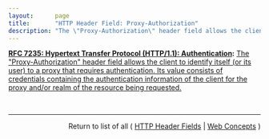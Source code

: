```yaml
---
layout:      page
title:       "HTTP Header Field: Proxy-Authorization"
description: "The \"Proxy-Authorization\" header field allows the client to identify itself (or its user) to a proxy that requires authentication. Its value consists of credentials containing the authentication information of the client for the proxy and/or realm of the resource being requested."
---
```


**[RFC 7235: Hypertext Transfer Protocol (HTTP/1.1): Authentication](/specs/IETF/RFC/7235 "The Hypertext Transfer Protocol (HTTP) is an application-level protocol for distributed, collaborative, hypermedia information systems. This document defines the HTTP Authentication framework."):** [The "Proxy-Authorization" header field allows the client to identify itself (or its user) to a proxy that requires authentication. Its value consists of credentials containing the authentication information of the client for the proxy and/or realm of the resource being requested.](http://tools.ietf.org/html/rfc7235#section-4.3 "Read documentation for HTTP Header Field &#34;Proxy-Authorization&#34;")

<br/>
<hr/>

<p style="text-align: right">Return to list of all ( <a href="../http-headers">HTTP Header Fields</a> | <a href="../">Web Concepts</a> )</p>
